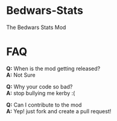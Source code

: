 # Bedwars-Stats
The Bedwars Stats Mod

# FAQ
**Q:** When is the mod getting released?<br>
**A:** Not Sure

**Q:** Why your code so bad?<br>
**A:** stop bullying me kerby :(

**Q:** Can I contribute to the mod<br>
**A:** Yep! just fork and create a pull request!
